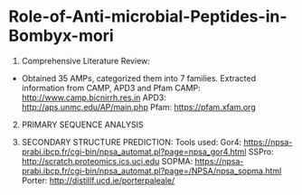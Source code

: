 # Role-of-Anti-microbial-Peptides-in-Bombyx-mori

1) Comprehensive Literature Review: 
- Obtained 35 AMPs, categorized them into 7 families. Extracted information from CAMP, APD3 and Pfam 
CAMP: http://www.camp.bicnirrh.res.in
APD3: http://aps.unmc.edu/AP/main.php
Pfam: https://pfam.xfam.org

2) PRIMARY SEQUENCE ANALYSIS

3) SECONDARY STRUCTURE PREDICTION:
Tools used:
Gor4: https://npsa-prabi.ibcp.fr/cgi-bin/npsa_automat.pl?page=npsa_gor4.html
SSPro: http://scratch.proteomics.ics.uci.edu
SOPMA: https://npsa-prabi.ibcp.fr/cgi-bin/npsa_automat.pl?page=/NPSA/npsa_sopma.html
Porter: http://distillf.ucd.ie/porterpaleale/
